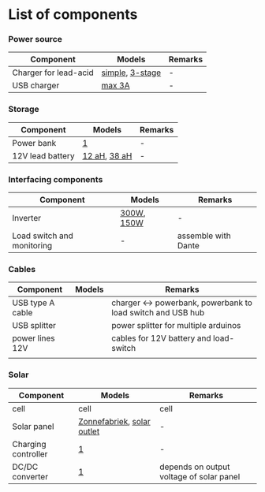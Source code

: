 # List of components

### Power source

| Component | Models | Remarks |
| ------ | ------ | ------ |
| Charger for lead-acid | [simple](https://www.conrad.nl/p/h-tronic-loodaccu-lader-al-2000-plus-12-v-laadstroom-max-2-a-1538312), [3-stage](https://www.conrad.nl/p/mean-well-loodaccu-lader-pb-akkulader-144v-2085a-12-v-laadstroom-max-2085-a-1328187) | - |
| USB charger | [max 3A](https://www.conrad.nl/p/ansmann-home-charger-130q-1001-0099-usb-oplader-thuis-uitgangsstroom-max-3000-ma-1-x-usb-30-bus-a-2227123) | - |

### Storage

| Component | Models | Remarks |
| ------ | ------ | ------ |
| Power bank | [1](https://www.conrad.nl/p/anker-powercore-26800-powerbank-li-ion-26800-mah-a1277011-1672847) | - |
| 12V lead battery | [12 aH](https://www.conrad.nl/p/conrad-energy-12-v-12-ah-loodaccu-12-v-12-ah-loodvlies-agm-b-x-h-x-d-151-x-95-x-98-mm-kabelschoen-635-mm-onderhouds-250916), [38 aH](https://www.conrad.nl/p/panasonic-lc-x1238pap-loodaccu-12-v-38-ah-loodvlies-agm-b-x-h-x-d-197-x-175-x-165-mm-m5-schroefaansluiting-vds-cert-250314) | - |

### Interfacing components

| Component | Models | Remarks |
| ------ | ------ | ------ |
| Inverter | [300W](https://www.conrad.nl/p/e-ast-cls-300-12-omvormer-300-w-12-vdc-230-vac-514945), [150W](https://www.conrad.nl/p/voltcraft-msw-150-12-g-converter-150-w-12-vdc-230-vac-past-in-bekerhouder-1277756)| - |
| Load switch and monitoring | - | assemble with Dante |  

### Cables

| Component | Models | Remarks |
| ------ | ------ | ------ |
| USB type A cable | | charger <-> powerbank, powerbank to load switch and USB hub |
| USB splitter | | power splitter for multiple arduinos |
| power lines 12V | | cables for 12V battery and load-switch |
|  | | |


### Solar

| Component | Models | Remarks |
| ------ | ------ | ------ |
| cell | cell | cell |
| Solar panel | [Zonnefabriek](https://www.zonnefabriek.nl/sunpower-zonnepanelen/), [solar outlet](https://www.solar-outlet.nl/q-cells-duo-320-black.html) | - |
| Charging controller | [1](https://www.conrad.nl/p/steca-solarix-prs-1515-solar-laadregelaar-serie-12-v-24-v-15-a-1556072) | - |
| DC/DC converter | [1](https://www.conrad.nl/p/mean-well-nid65-12-dcdc-converter-49-a-588-w-aantal-uitgangen-1-x-2176629) | depends on output voltage of solar panel |